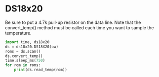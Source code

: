 # DS18x20

Be sure to put a 4.7k pull-up resistor on the data line. Note that the convert_temp() method must be called each time you want to sample the temperature.

```python
import time, ds18x20
ds = ds18x20.DS18X20(ow)
roms = ds.scan()
ds.convert_temp()
time.sleep_ms(750)
for rom in roms:
    print(ds.read_temp(rom))
```
